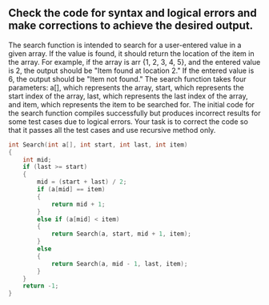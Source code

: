 ## Check the code for syntax and logical errors and make corrections to achieve the desired output. 
The search function is intended to search for a user-entered value in a given array. If the value is found, it should return the location of the item in the array. For example, if the array is arr {1, 2, 3, 4, 5}, and the entered value is 2, the output should be "Item found at location 2." If the entered value is 6, the output should be "Item not found."
The search function takes four parameters: a[], which represents the array, start, which represents the start index of the array, last, which represents the last index of the array, and item, which represents the item to be searched for.
The initial code for the search function compiles successfully but produces incorrect results for some test cases due to logical errors. Your task is to correct the code so that it passes all the test cases and use recursive method only.

```cpp
int Search(int a[], int start, int last, int item)
{
	int mid;
	if (last >= start)
	{
    	mid = (start + last) / 2;
    	if (a[mid] == item)
    	{
        	return mid + 1;
    	}
    	else if (a[mid] < item)
    	{
        	return Search(a, start, mid + 1, item);
    	}
    	else
    	{
        	return Search(a, mid - 1, last, item);
    	}
	}
	return -1;
}
```
